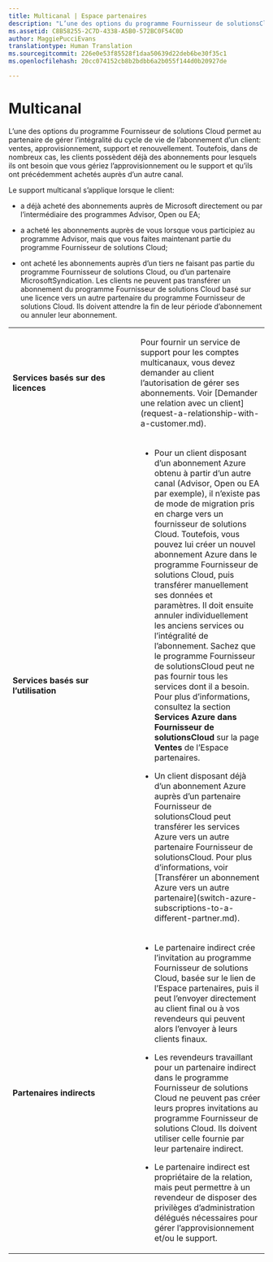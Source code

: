 ```yaml
---
title: Multicanal | Espace partenaires
description: "L’une des options du programme Fournisseur de solutionsCloud permet au partenaire de gérer l’intégralité du cycle de vie de l’abonnement d’un client: ventes, approvisionnement, support et renouvellement."
ms.assetid: C8B58255-2C7D-4338-A5B0-572BC0F54C0D
author: MaggiePucciEvans
translationtype: Human Translation
ms.sourcegitcommit: 226e0e53f85528f1daa50639d22deb6be30f35c1
ms.openlocfilehash: 20cc074152cb8b2bdbb6a2b055f144d0b20927de

---
```


# Multicanal


L’une des options du programme Fournisseur de solutions Cloud permet au partenaire de gérer l’intégralité du cycle de vie de l’abonnement d’un client: ventes, approvisionnement, support et renouvellement. Toutefois, dans de nombreux cas, les clients possèdent déjà des abonnements pour lesquels ils ont besoin que vous gériez l’approvisionnement ou le support et qu’ils ont précédemment achetés auprès d’un autre canal.

Le support multicanal s’applique lorsque le client:

-   a déjà acheté des abonnements auprès de Microsoft directement ou par l’intermédiaire des programmes Advisor, Open ou EA;

-   a acheté les abonnements auprès de vous lorsque vous participiez au programme Advisor, mais que vous faites maintenant partie du programme Fournisseur de solutions Cloud;

-   ont acheté les abonnements auprès d’un tiers ne faisant pas partie du programme Fournisseur de solutions Cloud, ou d’un partenaire MicrosoftSyndication. Les clients ne peuvent pas transférer un abonnement du programme Fournisseur de solutions Cloud basé sur une licence vers un autre partenaire du programme Fournisseur de solutions Cloud. Ils doivent attendre la fin de leur période d’abonnement ou annuler leur abonnement.

<table>
<colgroup>
<col width="50%" />
<col width="50%" />
</colgroup>
<tbody>
<tr class="odd">
<td><p><strong>Services basés sur des licences</strong></p></td>
<td><p>Pour fournir un service de support pour les comptes multicanaux, vous devez demander au client l’autorisation de gérer ses abonnements. Voir [Demander une relation avec un client](request-a-relationship-with-a-customer.md).</p></td>
</tr>
<tr class="even">
<td><p><strong>Services basés sur l’utilisation</strong></p></td>
<td><ul>
<li><p>Pour un client disposant d’un abonnement Azure obtenu à partir d’un autre canal (Advisor, Open ou EA par exemple), il n’existe pas de mode de migration pris en charge vers un fournisseur de solutions Cloud. Toutefois, vous pouvez lui créer un nouvel abonnement Azure dans le programme Fournisseur de solutions Cloud, puis transférer manuellement ses données et paramètres. Il doit ensuite annuler individuellement les anciens services ou l’intégralité de l’abonnement. Sachez que le programme Fournisseur de solutionsCloud peut ne pas fournir tous les services dont il a besoin. Pour plus d’informations, consultez la section <strong>Services Azure dans Fournisseur de solutionsCloud</strong> sur la page <strong>Ventes</strong> de l’Espace partenaires.</p></li>
<li><p>Un client disposant déjà d’un abonnement Azure auprès d’un partenaire Fournisseur de solutionsCloud peut transférer les services Azure vers un autre partenaire Fournisseur de solutionsCloud. Pour plus d’informations, voir [Transférer un abonnement Azure vers un autre partenaire](switch-azure-subscriptions-to-a-different-partner.md).</p></li>
</ul></td>
</tr>
<tr class="odd">
<td><p><strong>Partenaires indirects</strong></p></td>
<td><ul>
<li><p>Le partenaire indirect crée l’invitation au programme Fournisseur de solutions Cloud, basée sur le lien de l’Espace partenaires, puis il peut l’envoyer directement au client final ou à vos revendeurs qui peuvent alors l’envoyer à leurs clients finaux.</p></li>
<li><p>Les revendeurs travaillant pour un partenaire indirect dans le programme Fournisseur de solutions Cloud ne peuvent pas créer leurs propres invitations au programme Fournisseur de solutions Cloud. Ils doivent utiliser celle fournie par leur partenaire indirect.</p></li>
<li><p>Le partenaire indirect est propriétaire de la relation, mais peut permettre à un revendeur de disposer des privilèges d’administration délégués nécessaires pour gérer l’approvisionnement et/ou le support.</p></li>
</ul></td>
</tr>
</tbody>
</table>

 

 

 






<!--HONumber=Nov16_HO4-->


